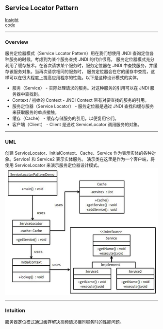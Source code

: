 ## Service Locator Pattern
[Insight](https://www.runoob.com/design-pattern/service-locator-pattern.html)  
[code](https://github.com/wan-h/BrainpowerCode/blob/master/DesignPatterns/ServiceLocatorPattern.py)

---
### Overview  
服务定位器模式（Service Locator Pattern）用在我们想使用 JNDI 查询定位各种服务的时候。考虑到为某个服务查找 JNDI 的代价很高，
服务定位器模式充分利用了缓存技术。在首次请求某个服务时，服务定位器在 JNDI 中查找服务，并缓存该服务对象。当再次请求相同的服务时，
服务定位器会在它的缓存中查找，这样可以在很大程度上提高应用程序的性能。以下是这种设计模式的实体。  
* 服务（Service） - 实际处理请求的服务。对这种服务的引用可以在 JNDI 服务器中查找到。  
* Context / 初始的 Context - JNDI Context 带有对要查找的服务的引用。  
* 服务定位器（Service Locator） - 服务定位器是通过 JNDI 查找和缓存服务来获取服务的单点接触。  
* 缓存（Cache） - 缓存存储服务的引用，以便复用它们。  
* 客户端（Client） - Client 是通过 ServiceLocator 调用服务的对象。

---
### UML  
创建 ServiceLocator、InitialContext、Cache、Service 作为表示实体的各种对象。Service1 和 Service2 表示实体服务。
演示类在这里是作为一个客户端，将使用 ServiceLocator 来演示服务定位器设计模式。  
![](src/UML_0.png)  

---
### Intuition  
服务器定位模式通过缓存解决高频请求相同服务时的性能问题。